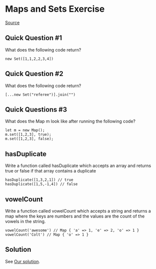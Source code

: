 # Maps and Sets Exercise

[Source](http://curric.rithmschool.com/springboard/exercises/js-maps-sets/ "Permalink to Maps and Sets Exercise")

## Quick Question \#1

What does the following code return?

    new Set([1,1,2,2,3,4])

## Quick Question \#2

What does the following code return?

    [...new Set("referee")].join("")

## Quick Questions \#3

What does the Map m look like after running the following code?

    let m = new Map();
    m.set([1,2,3], true);
    m.set([1,2,3], false);

## hasDuplicate

Write a function called hasDuplicate which accepts an array and returns true or false if that array contains a duplicate

    hasDuplicate([1,3,2,1]) // true
    hasDuplicate([1,5,-1,4]) // false

## vowelCount

Write a function called vowelCount which accepts a string and returns a map where the keys are numbers and the values are the count of the vowels in the string.

    vowelCount('awesome') // Map { 'a' => 1, 'e' => 2, 'o' => 1 }
    vowelCount('Colt') // Map { 'o' => 1 }

## Solution

See [Our solution](http://curric.rithmschool.com/springboard/exercises/js-maps-sets/solution/index.html).
